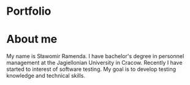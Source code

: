 # Portfolio
# About me
My name is Sławomir Ramenda. I have bachelor's degree in personnel management at the Jagiellonian University in Cracow. Recently I have started to interest of software testing. My goal is to develop testing knowledge and technical skills.
